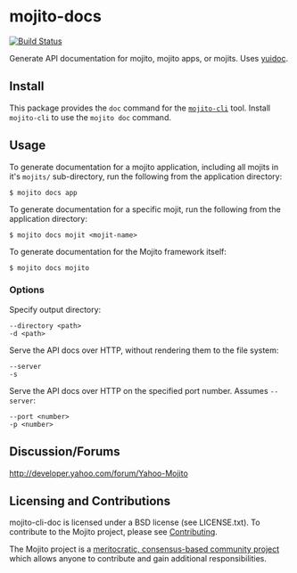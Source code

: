 mojito-docs
==========

[![Build Status](https://travis-ci.org/yahoo/mojito-cli-doc.png?branch=develop)](https://travis-ci.org/yahoo/mojito-cli-doc)

Generate API documentation for mojito, mojito apps, or mojits. Uses [yuidoc](https://github.com/yui/yuidoc).

Install
-------
This package provides the `doc` command for the [`mojito-cli`](https://github.com/yahoo/mojito-cli) tool. Install `mojito-cli` to use the `mojito doc` command.

Usage
-----
To generate documentation for a mojito application, including all mojits in it's `mojits/` sub-directory, run the following from the application directory:

    $ mojito docs app

To generate documentation for a specific mojit, run the following from the application directory:

    $ mojito docs mojit <mojit-name>

To generate documentation for the Mojito framework itself:

    $ mojito docs mojito

### Options
Specify output directory:

    --directory <path>
    -d <path>

Serve the API docs over HTTP, without rendering them to the file system:

    --server
    -s

Serve the API docs over HTTP on the specified port number. Assumes `--server`:

    --port <number>
    -p <number>


Discussion/Forums
-----------------

http://developer.yahoo.com/forum/Yahoo-Mojito

Licensing and Contributions
---------------------------

mojito-cli-doc is licensed under a BSD license (see LICENSE.txt). To contribute to the Mojito project, please see [Contributing](https://github.com/yahoo/mojito/wiki/Contributing-Code-to-Mojito).

The Mojito project is a [meritocratic, consensus-based community project](https://github.com/yahoo/mojito/wiki/Governance-Model) which allows anyone to contribute and gain additional responsibilities.
